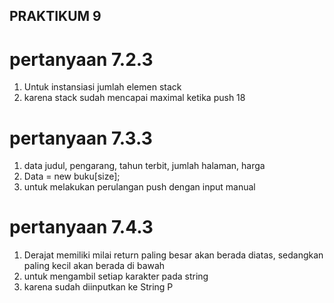 ## PRAKTIKUM 9
# pertanyaan 7.2.3
1. Untuk instansiasi jumlah elemen stack 
2. karena stack sudah mencapai maximal ketika push 18

# pertanyaan 7.3.3
1. data judul, pengarang, tahun terbit, jumlah halaman, harga 
2. Data = new buku[size];
3. untuk melakukan perulangan push dengan input manual

# pertanyaan 7.4.3
1. Derajat memiliki milai return paling besar akan berada diatas, sedangkan paling kecil akan berada di bawah
2. untuk mengambil setiap karakter pada string
4. karena sudah diinputkan ke String P